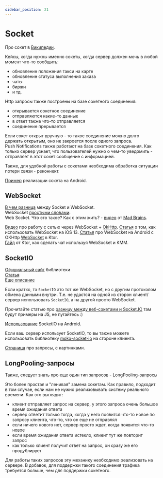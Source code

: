 ```yaml
---
sidebar_position: 21
---
```


# Socket

Про сокет в [Википедии](https://ru.wikipedia.org/wiki/%D0%A1%D0%BE%D0%BA%D0%B5%D1%82_(%D0%BF%D1%80%D0%BE%D0%B3%D1%80%D0%B0%D0%BC%D0%BC%D0%BD%D1%8B%D0%B9_%D0%B8%D0%BD%D1%82%D0%B5%D1%80%D1%84%D0%B5%D0%B9%D1%81)).

Кейсы, когда нужны именно сокеты, когда сервер должен мочь в любой момент что-то сообщить:
- обновление положения такси на карте
- обновление статуса выполнения заказа
- чаты
- биржи
- и тд.

Http запросы также построены на базе сокетного соединения:
- открывается сокетное соединение
- отправляются какие-то данные
- в ответ также что-то отправляется
- соединение прерывается

Если сокет открыт вручную - то такое соединение можно долго держать открытым, оно не закроется после одного запроса.  
Push Notifications также работают на базе сокетного соединения. Как только сервер узнает, что пользователей нужно о чем-то уведомить - отправляет в этот сокет сообщение с информацией.

Также, для удобной работы с сокетами необходима обработка ситуации потери связи - реконнект.

[Пример](https://android-tools.ru/coding/sokety-v-android/) реализации сокета на Android.

## WebSocket
[В чем разница](https://ru.stackoverflow.com/questions/507746/%D0%92-%D1%87%D0%B5%D0%BC-%D1%80%D0%B0%D0%B7%D0%BD%D0%B8%D1%86%D0%B0-%D0%BC%D0%B5%D0%B6%D0%B4%D1%83-socket%D0%BE%D0%BC-%D0%B8-websocket%D0%BE%D0%BC) между Socket и WebSocket.  
WebSocket [простыми словами](https://www.youtube.com/watch?v=SxMvxIHBahU).  
Web Socket. Что это такое? Как с этим жить? - [видео](https://www.youtube.com/watch?v=bTxax4k-b8o) от [Mad Brains](https://madbrains.ru/).  

[Видео](https://www.youtube.com/watch?v=tF0-p4FDepk) про работу с сетью через WebSocket + [OkHttp](https://square.github.io/okhttp/).
[Статья](https://apptractor.ru/info/articles/websockets-ios.html) о том, как использовать WebSocket на iOS 13.
[Статья](https://ssaurel.medium.com/learn-to-use-websockets-on-android-with-okhttp-ba5f00aea988) про WebSocket на Android с OKHttp
[WebSocket](https://ktor.io/docs/websocket-client.html) в Ktor.  
[Гайд](https://ktor.io/docs/getting-started-ktor-client-chat.html) от Ktor, как сделать чат используя WebSocket и KMM.

## SocketIO

[Официальный сайт](https://socket.io/) библиотеки  
[Статья](https://coderlessons.com/tutorials/kompiuternoe-programmirovanie/uznaite-socket-io/socket-io-kratkoe-rukovodstvo)  
[Еще описание](https://brander.ua/ru/technologies/socketio)  

Если кратко, то `SocketIO` это тот же WebSocket, но с другим протоколом обмена данными внутри. Т.е. не удастся на одной из сторон клиент/сервер использовать `SocketIO`, а на другой просто WebSocket.   

Прочитайте статью про [разницу между веб-сокетами и Socket.IO](https://habr.com/ru/post/498996/) там будут примеры на JS, не пугайтесь :)  

[Использование](https://socket.io/blog/native-socket-io-and-android/) SocketIO на Android.

Если ваш сервер использует SocketIO, то вы также можете использовать библиотеку [moko-soсket-io](../learning/libraries/moko/moko-socket-io) на стороне клиента.  

[Страница](https://myrusakov.ru/long-polling-websockets-sse-and-comet.html) про запросы, с картинками.

## LongPooling-запросы

Также, следует знать про еще один тип запросов - LongPooling-запросы

Это более простая и "ленивая" замена сокетам. Как правило, подходит в том случае, если нам не нужно реализовывать систему реального времени. 
Как это выглядит:
- клиент отправляет запрос на сервер, у этого запроса очень большое время ожидания ответа
- сервер ответит только тогда, когда у него появится что-то новое по запросу клиента, что-то, что он еще не отправлял
- если ничего нового нет, сервер просто ждет, когда появится что-то новое
- если время ожидания ответа истекло, клиент тут же повторит запрос
- как только клиент получит ответ на запрос, он сразу же его продублирует

Для работы таких запросов эту механику необходимо реализовать на сервере. В добавок, для поддержки такого соединения трафика требуется больше, чем для поддержки сокетного.
